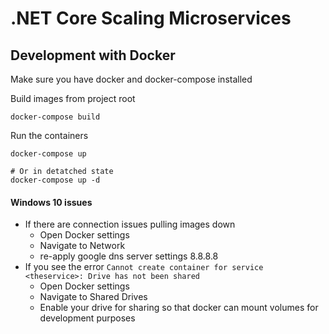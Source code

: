# .NET Core Scaling Microservices

## Development with Docker

Make sure you have docker and docker-compose installed

Build images from project root

```
docker-compose build
```

Run the containers

```
docker-compose up

# Or in detatched state
docker-compose up -d
```

#### Windows 10 issues
* If there are connection issues pulling images down
    * Open Docker settings
    * Navigate to Network
    * re-apply google dns server settings 8.8.8.8
* If you see the error `Cannot create container for service <theservice>: Drive has not been shared`
    * Open Docker settings
    * Navigate to Shared Drives
    * Enable your drive for sharing so that docker can mount volumes for development purposes
